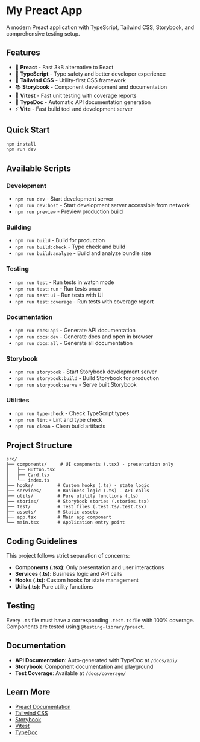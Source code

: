 # My Preact App

A modern Preact application with TypeScript, Tailwind CSS, Storybook, and comprehensive testing setup.

## Features

- 🚀 **Preact** - Fast 3kB alternative to React
- 📝 **TypeScript** - Type safety and better developer experience
- 🎨 **Tailwind CSS** - Utility-first CSS framework
- 📚 **Storybook** - Component development and documentation
- 🧪 **Vitest** - Fast unit testing with coverage reports
- 📖 **TypeDoc** - Automatic API documentation generation
- ⚡ **Vite** - Fast build tool and development server

## Quick Start

```bash
npm install
npm run dev
```

## Available Scripts

### Development
- `npm run dev` - Start development server
- `npm run dev:host` - Start development server accessible from network
- `npm run preview` - Preview production build

### Building
- `npm run build` - Build for production
- `npm run build:check` - Type check and build
- `npm run build:analyze` - Build and analyze bundle size

### Testing
- `npm run test` - Run tests in watch mode
- `npm run test:run` - Run tests once
- `npm run test:ui` - Run tests with UI
- `npm run test:coverage` - Run tests with coverage report

### Documentation
- `npm run docs:api` - Generate API documentation
- `npm run docs:dev` - Generate docs and open in browser
- `npm run docs:all` - Generate all documentation

### Storybook
- `npm run storybook` - Start Storybook development server
- `npm run storybook:build` - Build Storybook for production
- `npm run storybook:serve` - Serve built Storybook

### Utilities
- `npm run type-check` - Check TypeScript types
- `npm run lint` - Lint and type check
- `npm run clean` - Clean build artifacts

## Project Structure

```
src/
├── components/     # UI components (.tsx) - presentation only
│   ├── Button.tsx
│   ├── Card.tsx
│   └── index.ts
├── hooks/         # Custom hooks (.ts) - state logic
├── services/      # Business logic (.ts) - API calls
├── utils/         # Pure utility functions (.ts)
├── stories/       # Storybook stories (.stories.tsx)
├── test/          # Test files (.test.ts/.test.tsx)
├── assets/        # Static assets
├── app.tsx        # Main app component
└── main.tsx       # Application entry point
```

## Coding Guidelines

This project follows strict separation of concerns:

- **Components (.tsx)**: Only presentation and user interactions
- **Services (.ts)**: Business logic and API calls
- **Hooks (.ts)**: Custom hooks for state management
- **Utils (.ts)**: Pure utility functions

## Testing

Every `.ts` file must have a corresponding `.test.ts` file with 100% coverage.
Components are tested using `@testing-library/preact`.

## Documentation

- **API Documentation**: Auto-generated with TypeDoc at `/docs/api/`
- **Storybook**: Component documentation and playground
- **Test Coverage**: Available at `/docs/coverage/`

## Learn More

- [Preact Documentation](https://preactjs.com/)
- [Tailwind CSS](https://tailwindcss.com/)
- [Storybook](https://storybook.js.org/)
- [Vitest](https://vitest.dev/)
- [TypeDoc](https://typedoc.org/)
